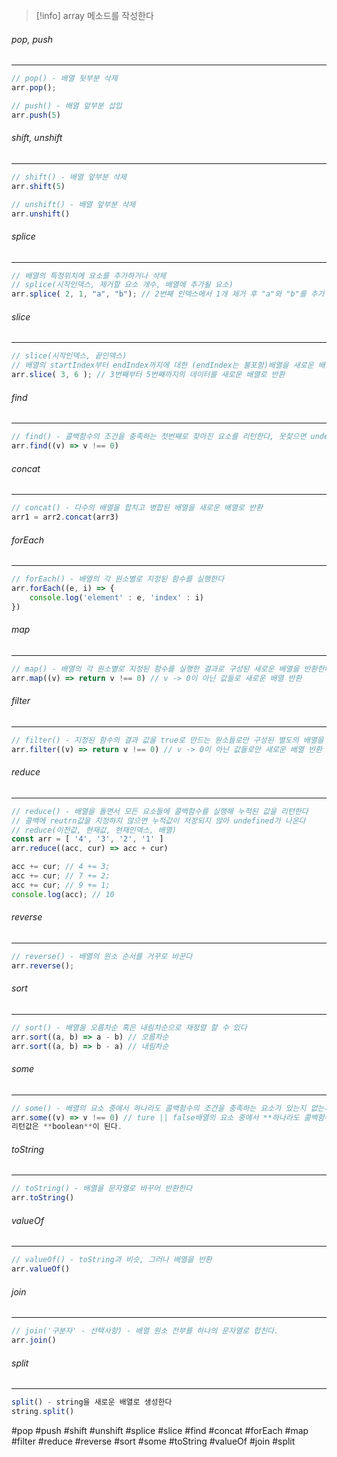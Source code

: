 
> [!info]  array 메소드를 작성한다


###### pop, push
---
```js
// pop() - 배열 뒷부분 삭제
arr.pop();
```

```js
// push() - 배열 앞부분 삽입
arr.push(5)
```

###### shift, unshift
---
```js
// shift() - 배열 앞부분 삭제
arr.shift(5)
```

```js
// unshift() - 배열 앞부분 삭제
arr.unshift()
```

###### splice
---
```js
// 배열의 특정위치에 요소를 추가하거나 삭제  
// splice(시작인덱스, 제거할 요소 개수, 배열에 추가될 요소)
arr.splice( 2, 1, "a", "b"); // 2번째 인덱스에서 1개 제거 후 "a"와 "b"를 추가
```

###### slice
---
```js
// slice(시작인덱스, 끝인덱스)
// 배열의 startIndex부터 endIndex까지에 대한 (endIndex는 불포함)배열을 새로운 배열 객체로 반환
arr.slice( 3, 6 ); // 3번째부터 5번째까지의 데이터를 새로운 배열로 반환
```

###### find
---
```js
// find() - 콜백함수의 조건을 충족하는 첫번째로 찾아진 요소를 리턴한다, 못찾으면 undefined
arr.find((v) => v !== 0)
```

###### concat
---
```js
// concat() - 다수의 배열을 합치고 병합된 배열을 새로운 배열로 반환
arr1 = arr2.concat(arr3)
```

###### forEach
---
```js
// forEach() - 배열의 각 원소별로 지정된 함수를 실행한다
arr.forEach((e, i) => {
	console.log('element' : e, 'index' : i)
})
```

###### map
---
```js
// map() - 배열의 각 원소별로 지정된 함수를 실행한 결과로 구성된 새로운 배열을 반환한다
arr.map((v) => return v !== 0) // v -> 0이 아닌 값들로 새로운 배열 반환
```

###### filter
---
```js
// filter() - 지정된 함수의 결과 값을 true로 만드는 원소들로만 구성된 별도의 배열을 반환한다
arr.filter((v) => return v !== 0) // v -> 0이 아닌 값들로만 새로운 배열 반환
```

###### reduce
---
```js
// reduce() - 배열을 돌면서 모든 요소들에 콜백함수를 실행해 누적된 값을 리턴한다
// 콜백에 reutrn값을 지정하지 않으면 누적값이 저장되지 않아 undefined가 나온다
// reduce(이전값, 현재값, 현재인덱스, 배열)
const arr = [ '4', '3', '2', '1' ]
arr.reduce((acc, cur) => acc + cur)

acc += cur; // 4 += 3;
acc += cur; // 7 += 2;
acc += cur; // 9 += 1;
console.log(acc); // 10
```

###### reverse
---
```js
// reverse() - 배열의 원소 순서를 거꾸로 바꾼다
arr.reverse();
```

###### sort
---
```js
// sort() - 배열을 오름차순 혹은 내림차순으로 재정렬 할 수 있다
arr.sort((a, b) => a - b) // 오름차순
arr.sort((a, b) => b - a) // 내림차순
```

###### some
---
```js
// some() - 배열의 요소 중에서 하나라도 콜백함수의 조건을 충족하는 요소가 있는지 없는지를 검사한다
arr.some((v) => v !== 0) // ture || false배열의 요소 중에서 **하나라도 콜백함수의 조건을 충족하는 요소가 있는지 없는지를 검사**하는 메소드.  
리턴값은 **boolean**이 된다.
```

###### toString
---
```js
// toString() - 배열을 문자열로 바꾸어 반환한다
arr.toString()
```

###### valueOf
---
```js
// valueOf() - toString과 비슷, 그러나 배열을 반환
arr.valueOf()
```

###### join
---
```js
// join('구분자' - 선택사항) - 배열 원소 전부를 하나의 문자열로 합친다.
arr.join()
```

###### split
---
```js
split() - string을 새로운 배열로 생성한다
string.split()
```


#pop #push #shift #unshift #splice #slice #find #concat #forEach #map #filter #reduce #reverse #sort #some #toString #valueOf #join #split